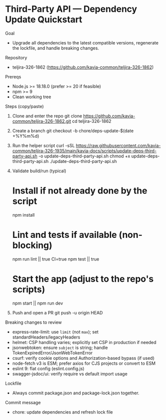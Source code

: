 # Third-Party API — Dependency Update Quickstart

Goal
- Upgrade all dependencies to the latest compatible versions, regenerate the lockfile, and handle breaking changes.

Repository
- teljira-326-1862 (https://github.com/kavia-common/teljira-326-1862)

Prereqs
- Node.js >= 18.18.0 (prefer >= 20 if feasible)
- npm >= 9
- Clean working tree

Steps (copy/paste)

1) Clone and enter the repo
   git clone https://github.com/kavia-common/teljira-326-1862.git
   cd teljira-326-1862

2) Create a branch
   git checkout -b chore/deps-update-$(date +%Y%m%d)

3) Run the helper script
   curl -sSL https://raw.githubusercontent.com/kavia-common/teljira-326-1935/main/kavia-docs/scripts/update-deps-third-party-api.sh -o update-deps-third-party-api.sh
   chmod +x update-deps-third-party-api.sh
   ./update-deps-third-party-api.sh

4) Validate build/run (typical)
   # Install if not already done by the script
   npm install
   # Lint and tests if available (non-blocking)
   npm run lint || true
   CI=true npm test || true
   # Start the app (adjust to the repo's scripts)
   npm start || npm run dev

5) Push and open a PR
   git push -u origin HEAD

Breaking changes to review
- express-rate-limit: use `limit` (not `max`); set standardHeaders/legacyHeaders
- helmet: CSP handling varies; explicitly set CSP in production if needed
- jsonwebtoken: ensure `subject` is string; handle TokenExpiredError/JsonWebTokenError
- csurf: verify cookie options and Authorization-based bypass (if used)
- node-fetch v3 is ESM; prefer axios for CJS projects or convert to ESM
- eslint 9: flat config (eslint.config.js)
- swagger-jsdoc/ui: verify require vs default import usage

Lockfile
- Always commit package.json and package-lock.json together.

Commit message
- chore: update dependencies and refresh lock file
